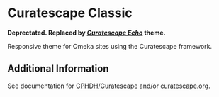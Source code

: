 # Curatescape Classic

**Deprectated. Replaced by *[Curatescape Echo](https://github.com/CPHDH/theme-curatescape-echo)* theme.**

Responsive theme for Omeka sites using the Curatescape framework. 

## Additional Information

See documentation for [CPHDH/Curatescape](https://github.com/CPHDH/Curatescape) and/or [curatescape.org](https://curatescape.org).
